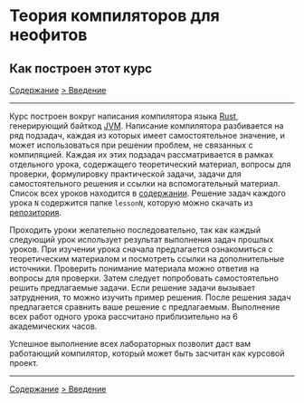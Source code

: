 # Теория компиляторов для неофитов

## Как построен этот курс

[Содержание](content.md)
[> Введение](introduction.md)

-------

Курс построен вокруг написания компилятора языка
[Rust](https://www.rust-lang.org/en-US/), генерирующий байткод
[JVM](https://en.wikipedia.org/wiki/Java_virtual_machine).  Написание
компилятора разбивается на ряд подзадач, каждая из которых имеет
самостоятельное значение, и может использоваться при решении проблем, не
связанных с компиляцией.  Каждая их этих подзадач рассматривается в рамках
отдельного урока, содержащего теоретический материал, вопросы для проверки,
формулировку практической задачи, задачи для самостоятельного решения и ссылки
на вспомогательный материал.  Список всех уроков находится в
[содержании](content.md).  Решение задач каждого урока `N` содержится папке
`lessonN`, которую можно скачать из [репозитория](../).

Проходить уроки желательно последовательно, так как каждый следующий урок
использует результат выполнения задач прошлых уроков.  При изучении урока
сначала предлагается ознакомиться с теоретическим материалом и посмотреть
ссылки на дополнительные источники.  Проверить понимание материала можно
ответив на вопросы для проверки.  Затем следует попробовать самостоятельно
решить предлагаемые задачи.  Если решение задачи вызывает затруднения, то можно
изучить пример решения.  После решения задач предлагается сравнить ваше решение
с предлагаемым.  Выполнение всех работ одного урока рассчитано приблизительно
на 6 академических часов.

Успешное выполнение всех лабораторных позволит даст вам работающий компилятор,
который может быть засчитан как курсовой проект.

-------

[Содержание](content.md)
[> Введение](introduction.md)
